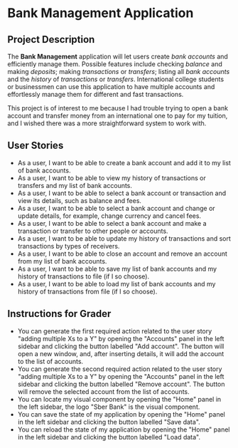 # Bank Management Application

## Project Description
The **Bank Management** application will let users create *bank accounts* and efficiently manage them. Possible features include checking *balance* and making *deposits*; making *transactions* or *transfers*; listing all *bank accounts* and the *history* of *transactions* or *transfers*. International college students or businessmen can use this application to have multiple accounts and effortlessly manage them for different and fast transactions. 

This project is of interest to me because I had trouble trying to open a bank account and transfer money from an international one to pay for my tuition, and I wished there was a more straightforward system to work with.

## User Stories
- As a user, I want to be able to create a bank account and add it to my list of bank accounts.
- As a user, I want to be able to view my history of transactions or transfers and my list of bank accounts.
- As a user, I want to be able to select a bank account or transaction and view its details, such as balance and fees.
- As a user, I want to be able to select a bank account and change or update details, for example, change currency and cancel fees.
- As a user, I want to be able to select a bank account and make a transaction or transfer to other people or accounts.
- As a user, I want to be able to update my history of transactions and sort transactions by types of receivers.
- As a user, I want to be able to close an account and remove an account from my list of bank accounts.
- As a user, I want to be able to save my list of bank accounts and my history of transactions to file (if I so choose).
- As a user, I want to be able to load my list of bank accounts and my history of transactions from file (if I so choose).

## Instructions for Grader
- You can generate the first required action related to the user story "adding multiple Xs to a Y" by opening the "Accounts" panel in the left sidebar and clicking the button labelled "Add account". The button will open a new window, and, after inserting details, it will add the account to the list of accounts.
- You can generate the second required action related to the user story "adding multiple Xs to a Y" by opening the "Accounts" panel in the left sidebar and clicking the button labelled "Remove account". The button will remove the selected account from the list of accounts.
- You can locate my visual component by opening the "Home" panel in the left sidebar, the logo "Sber Bank" is the visual component.
- You can save the state of my application by opening the "Home" panel in the left sidebar and clicking the button labelled "Save data".
- You can reload the state of my application by opening the "Home" panel in the left sidebar and clicking the button labelled "Load data".